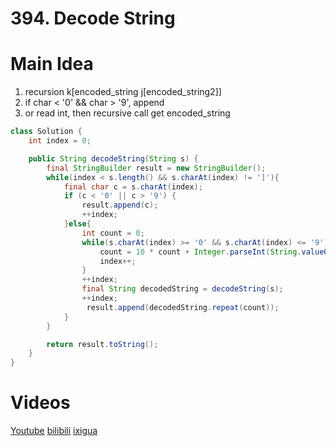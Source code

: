 # 394. Decode String

# Main Idea
1. recursion k[encoded_string j[encoded_string2]]
2. if char < '0' && char > '9', append
3. or read int, then recursive call get encoded_string

```java
class Solution {
    int index = 0;

    public String decodeString(String s) {
        final StringBuilder result = new StringBuilder();
        while(index < s.length() && s.charAt(index) != ']'){
            final char c = s.charAt(index);
            if (c < '0' || c > '9') {
                result.append(c);
                ++index;
            }else{
                int count = 0;
                while(s.charAt(index) >= '0' && s.charAt(index) <= '9'){
                    count = 10 * count + Integer.parseInt(String.valueOf(s.charAt(index)));
                    index++;
                }
                ++index;
                final String decodedString = decodeString(s);
                ++index;
                 result.append(decodedString.repeat(count));
            }
        }

        return result.toString();
    }
}
```

# Videos
[Youtube](https://www.youtube.com/watch?v=9I15Xk3mogc)
[bilibili](https://www.bilibili.com/video/BV1Va411k7yB/)
[ixigua](https://www.ixigua.com/i7043347846447563277/)